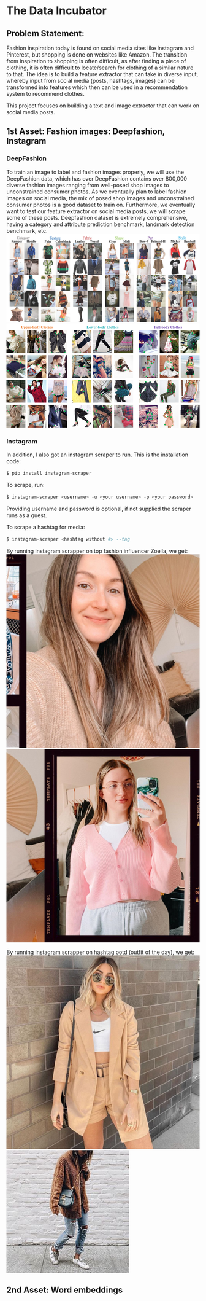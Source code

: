 # The Data Incubator
## Problem Statement:
Fashion inspiration today is found on social media sites like Instagram and Pinterest, but shopping is done on websites like Amazon. The transition from inspiration to shopping is often difficult, as after finding a piece of clothing, it is often difficult to locate/search for clothing of a similar nature to that. The idea is to build a feature extractor that can take in diverse input, whereby input from social media (posts, hashtags, images) can be transformed into features which then can be used in a recommendation system to recommend clothes.

This project focuses on building a text and image extractor that can work on social media posts.

## 1st Asset: Fashion images: Deepfashion, Instagram
### DeepFashion
To train an image to label and fashion images properly, we will use the DeepFashion data, which has over DeepFashion contains over 800,000 diverse fashion images ranging from well-posed shop images to unconstrained consumer photos. As we eventually plan to label fashion images on social media, the mix of posed shop images and unconstrained consumer photos is a good dataset to train on. Furthermore, we eventually want to test our feature extractor on social media posts, we will scrape some of these posts. Deepfashion dataset is extremely comprehensive, having a category and attribute prediction benchmark, landmark detection benchmark, etc.
![GitHub Logo](/images/attributes.jpg)
![GitHub Logo](/images/landmarks.jpg)

### Instagram

In addition, I also got an instagram scraper to run. This is the installation code:
```python
$ pip install instagram-scraper
```
To scrape, run:
```python
$ instagram-scraper <username> -u <your username> -p <your password>             
```
Providing username and password is optional, if not supplied the scraper runs as a guest.

To scrape a hashtag for media:
```python
$ instagram-scraper <hashtag without #> --tag
```

By running instagram scrapper on top fashion influencer Zoella, we get:
![GitHub Logo](/images/91263927_120041452958279_8151565705070408575_n.jpg)
![GitHub Logo](/images/91693460_2724881547623151_4953905862608554348_n.jpg)

By running instagram scrapper on hashtag ootd (outfit of the day), we get:
![GitHub Logo](/images/89830452_138197107721093_3195444993594625119_n.jpg)
![GitHub Logo](/images/19933281_250367215466764_3000932124032237568_a.jpg)

## 2nd Asset: Word embeddings
